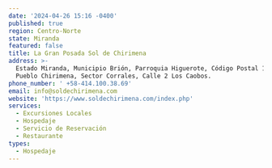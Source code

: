 ```yaml
---
date: '2024-04-26 15:16 -0400'
published: true
region: Centro-Norte
state: Miranda
featured: false
title: La Gran Posada Sol de Chirimena
address: >-
  Estado Miranda, Municipio Brión, Parroquia Higuerote, Código Postal 1201,
  Pueblo Chirimena, Sector Corrales, Calle 2 Los Caobos.
phone_number: ' +58-414.100.38.69'
email: info@soldechirimena.com
website: 'https://www.soldechirimena.com/index.php'
services:
  - Excursiones Locales
  - Hospedaje
  - Servicio de Reservación
  - Restaurante
types:
  - Hospedaje
---
```


